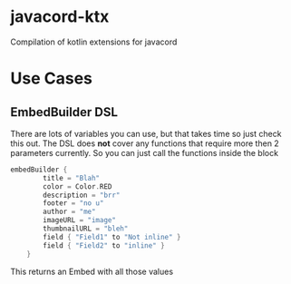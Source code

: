 # javacord-ktx
Compilation of kotlin extensions for javacord

# Use Cases

## EmbedBuilder DSL
There are lots of variables you can use, but that takes time so just check this out. The DSL does __not__ cover any functions that require more then 2 parameters currently. So you can just call the functions inside the block 

```kotlin
embedBuilder {
		title = "Blah"
		color = Color.RED
		description = "brr"
		footer = "no u"
		author = "me"
		imageURL = "image"
		thumbnailURL = "bleh"
		field { "Field1" to "Not inline" }
		field { "Field2" to "inline" }
	}
```
This returns an Embed with all those values
